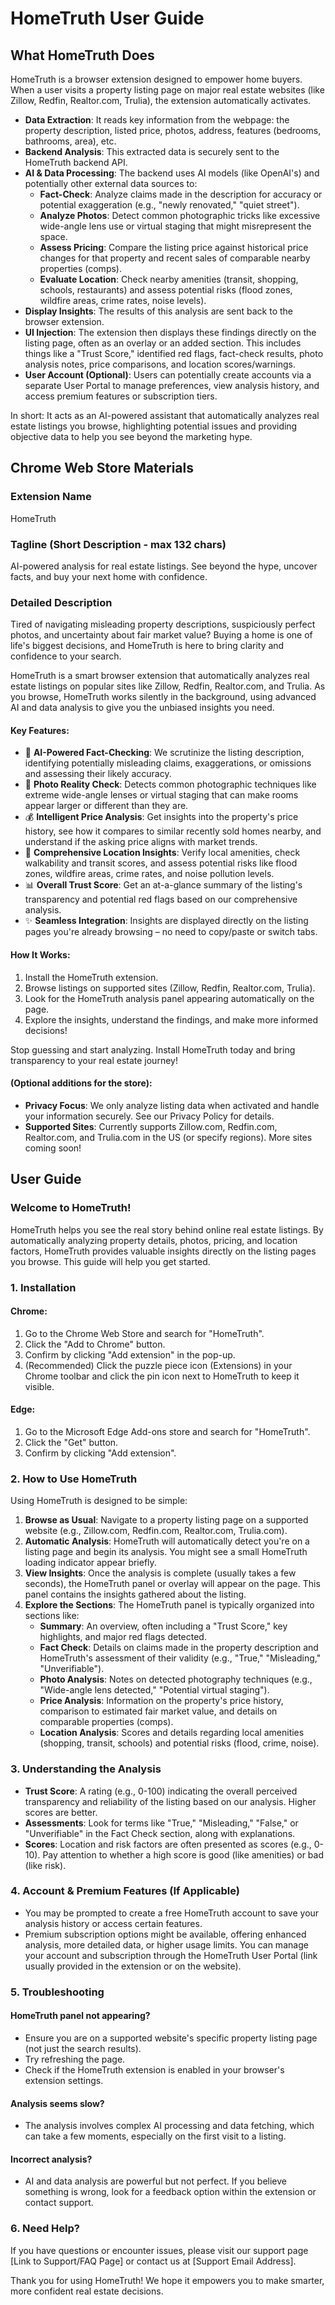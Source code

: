 # HomeTruth User Guide

## What HomeTruth Does

HomeTruth is a browser extension designed to empower home buyers. When a user visits a property listing page on major real estate websites (like Zillow, Redfin, Realtor.com, Trulia), the extension automatically activates.

- **Data Extraction**: It reads key information from the webpage: the property description, listed price, photos, address, features (bedrooms, bathrooms, area), etc.
- **Backend Analysis**: This extracted data is securely sent to the HomeTruth backend API.
- **AI & Data Processing**: The backend uses AI models (like OpenAI's) and potentially other external data sources to:
  - **Fact-Check**: Analyze claims made in the description for accuracy or potential exaggeration (e.g., "newly renovated," "quiet street").
  - **Analyze Photos**: Detect common photographic tricks like excessive wide-angle lens use or virtual staging that might misrepresent the space.
  - **Assess Pricing**: Compare the listing price against historical price changes for that property and recent sales of comparable nearby properties (comps).
  - **Evaluate Location**: Check nearby amenities (transit, shopping, schools, restaurants) and assess potential risks (flood zones, wildfire areas, crime rates, noise levels).
- **Display Insights**: The results of this analysis are sent back to the browser extension.
- **UI Injection**: The extension then displays these findings directly on the listing page, often as an overlay or an added section. This includes things like a "Trust Score," identified red flags, fact-check results, photo analysis notes, price comparisons, and location scores/warnings.
- **User Account (Optional)**: Users can potentially create accounts via a separate User Portal to manage preferences, view analysis history, and access premium features or subscription tiers.

In short: It acts as an AI-powered assistant that automatically analyzes real estate listings you browse, highlighting potential issues and providing objective data to help you see beyond the marketing hype.

## Chrome Web Store Materials

### Extension Name

HomeTruth

### Tagline (Short Description - max 132 chars)

AI-powered analysis for real estate listings. See beyond the hype, uncover facts, and buy your next home with confidence.

### Detailed Description

Tired of navigating misleading property descriptions, suspiciously perfect photos, and uncertainty about fair market value? Buying a home is one of life's biggest decisions, and HomeTruth is here to bring clarity and confidence to your search.

HomeTruth is a smart browser extension that automatically analyzes real estate listings on popular sites like Zillow, Redfin, Realtor.com, and Trulia. As you browse, HomeTruth works silently in the background, using advanced AI and data analysis to give you the unbiased insights you need.

#### Key Features:

- 🔎 **AI-Powered Fact-Checking**: We scrutinize the listing description, identifying potentially misleading claims, exaggerations, or omissions and assessing their likely accuracy.
- 📸 **Photo Reality Check**: Detects common photographic techniques like extreme wide-angle lenses or virtual staging that can make rooms appear larger or different than they are.
- 💰 **Intelligent Price Analysis**: Get insights into the property's price history, see how it compares to similar recently sold homes nearby, and understand if the asking price aligns with market trends.
- 📍 **Comprehensive Location Insights**: Verify local amenities, check walkability and transit scores, and assess potential risks like flood zones, wildfire areas, crime rates, and noise pollution levels.
- 📊 **Overall Trust Score**: Get an at-a-glance summary of the listing's transparency and potential red flags based on our comprehensive analysis.
- ✨ **Seamless Integration**: Insights are displayed directly on the listing pages you're already browsing – no need to copy/paste or switch tabs.

#### How It Works:

1. Install the HomeTruth extension.
2. Browse listings on supported sites (Zillow, Redfin, Realtor.com, Trulia).
3. Look for the HomeTruth analysis panel appearing automatically on the page.
4. Explore the insights, understand the findings, and make more informed decisions!

Stop guessing and start analyzing. Install HomeTruth today and bring transparency to your real estate journey!

#### (Optional additions for the store):

- **Privacy Focus**: We only analyze listing data when activated and handle your information securely. See our Privacy Policy for details.
- **Supported Sites**: Currently supports Zillow.com, Redfin.com, Realtor.com, and Trulia.com in the US (or specify regions). More sites coming soon!

## User Guide

### Welcome to HomeTruth!

HomeTruth helps you see the real story behind online real estate listings. By automatically analyzing property details, photos, pricing, and location factors, HomeTruth provides valuable insights directly on the listing pages you browse. This guide will help you get started.

### 1. Installation

#### Chrome:

1. Go to the Chrome Web Store and search for "HomeTruth".
2. Click the "Add to Chrome" button.
3. Confirm by clicking "Add extension" in the pop-up.
4. (Recommended) Click the puzzle piece icon (Extensions) in your Chrome toolbar and click the pin icon next to HomeTruth to keep it visible.

#### Edge:

1. Go to the Microsoft Edge Add-ons store and search for "HomeTruth".
2. Click the "Get" button.
3. Confirm by clicking "Add extension".

### 2. How to Use HomeTruth

Using HomeTruth is designed to be simple:

1. **Browse as Usual**: Navigate to a property listing page on a supported website (e.g., Zillow.com, Redfin.com, Realtor.com, Trulia.com).
2. **Automatic Analysis**: HomeTruth will automatically detect you're on a listing page and begin its analysis. You might see a small HomeTruth loading indicator appear briefly.
3. **View Insights**: Once the analysis is complete (usually takes a few seconds), the HomeTruth panel or overlay will appear on the page. This panel contains the insights gathered about the listing.
4. **Explore the Sections**: The HomeTruth panel is typically organized into sections like:
   - **Summary**: An overview, often including a "Trust Score," key highlights, and major red flags detected.
   - **Fact Check**: Details on claims made in the property description and HomeTruth's assessment of their validity (e.g., "True," "Misleading," "Unverifiable").
   - **Photo Analysis**: Notes on detected photography techniques (e.g., "Wide-angle lens detected," "Potential virtual staging").
   - **Price Analysis**: Information on the property's price history, comparison to estimated fair market value, and details on comparable properties (comps).
   - **Location Analysis**: Scores and details regarding local amenities (shopping, transit, schools) and potential risks (flood, crime, noise).

### 3. Understanding the Analysis

- **Trust Score**: A rating (e.g., 0-100) indicating the overall perceived transparency and reliability of the listing based on our analysis. Higher scores are better.
- **Assessments**: Look for terms like "True," "Misleading," "False," or "Unverifiable" in the Fact Check section, along with explanations.
- **Scores**: Location and risk factors are often presented as scores (e.g., 0-10). Pay attention to whether a high score is good (like amenities) or bad (like risk).

### 4. Account & Premium Features (If Applicable)

- You may be prompted to create a free HomeTruth account to save your analysis history or access certain features.
- Premium subscription options might be available, offering enhanced analysis, more detailed data, or higher usage limits. You can manage your account and subscription through the HomeTruth User Portal (link usually provided in the extension or on the website).

### 5. Troubleshooting

#### HomeTruth panel not appearing?

- Ensure you are on a supported website's specific property listing page (not just the search results).
- Try refreshing the page.
- Check if the HomeTruth extension is enabled in your browser's extension settings.

#### Analysis seems slow?

- The analysis involves complex AI processing and data fetching, which can take a few moments, especially on the first visit to a listing.

#### Incorrect analysis?

- AI and data analysis are powerful but not perfect. If you believe something is wrong, look for a feedback option within the extension or contact support.

### 6. Need Help?

If you have questions or encounter issues, please visit our support page [Link to Support/FAQ Page] or contact us at [Support Email Address].

Thank you for using HomeTruth! We hope it empowers you to make smarter, more confident real estate decisions.
